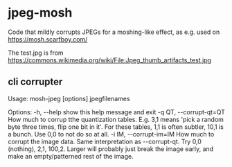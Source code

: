 # jpeg-mosh

Code that mildly corrupts JPEGs for a moshing-like effect, 
as e.g. used on https://mosh.scarfboy.com/

The test.jpg is from https://commons.wikimedia.org/wiki/File:Jpeg_thumb_artifacts_test.jpg


## cli corrupter

Usage: mosh-jpeg [options] jpegfilenames

Options:
  -h, --help            show this help message and exit
  -q QT, --corrupt-qt=QT
                        How much to corrup tthe quantization tables.
                        E.g. 3,1 means 'pick a random byte three times, flip
                        one bit in it'.               For these tables, 1,1 is
                        often subtler, 10,1 is a bunch. Use 0,0 to not do so
                        at all.
  -i IM, --corrupt-im=IM
                        How much to corrupt the image data. Same
                        interpretation as --corrupt-qt. Try 0,0 (nothing),
                        2,1, 100,2. Larger will probably just break the image
                        early, and make an empty/patterned rest of the image.
